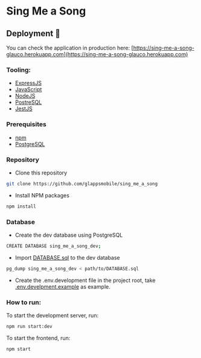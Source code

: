 # Sing Me a Song

## Deployment 🚀
You can check the application in production here: [https://sing-me-a-song-glauco.herokuapp.com](https://sing-me-a-song-glauco.herokuapp.com)

### Tooling:
* [ExpressJS](https://expressjs.com/)
* [JavaScript](https://www.javascript.com/)
* [NodeJS](https://nodejs.org/en/about/)
* [PostreSQL](https://www.postgresql.org/)
* [JestJS](https://jestjs.io/)

### Prerequisites
* [npm](https://docs.npmjs.com/downloading-and-installing-node-js-and-npm/)
* [PostgreSQL](https://www.postgresql.org/)

### Repository
* Clone this repository
```sh
git clone https://github.com/glappsmobile/sing_me_a_song
```
* Install NPM packages
```sh
npm install
```

### Database
* Create the dev database using PostgreSQL
```sh
CREATE DATABASE sing_me_a_song_dev;
```

* Import [DATABASE.sql](https://github.com/glappsmobile/sing_me_a_song/blob/main/DATABASE.sql) to the dev database 
```sh
pg_dump sing_me_a_song_dev < path/to/DATABASE.sql
```

* Create the .env.development file in the project root, take [.env.develpment.example](https://github.com/glappsmobile/sing_me_a_song/blob/main/.env.development.example) as example.

### How to run:
To start the development server, run:
```sh
npm run start:dev
```
To start the frontend, run:
```sh
npm start
```
